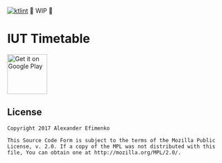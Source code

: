 [![ktlint](https://img.shields.io/badge/code%20style-%E2%9D%A4-FF4081.svg)](https://ktlint.github.io/)
👷 WIP 👷
# IUT Timetable 
<a href='https://play.google.com/store/apps/details?id=com.alefimenko.iuttimetable&pcampaignid=MKT-Other-global-all-co-prtnr-py-PartBadge-Mar2515-1'><img alt='Get it on Google Play' src='https://play.google.com/intl/en_us/badges/images/generic/en_badge_web_generic.png' height=92/></a>

## License

    Copyright 2017 Alexander Efimenko

    This Source Code Form is subject to the terms of the Mozilla Public
    License, v. 2.0. If a copy of the MPL was not distributed with this
    file, You can obtain one at http://mozilla.org/MPL/2.0/.
